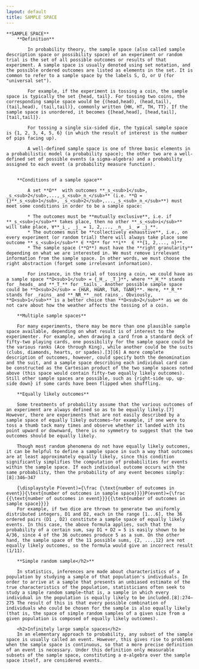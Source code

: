 ```yaml
---
layout: default
title: SAMPLE SPACE
---
```


	**SAMPLE SPACE**
		**Definition**
		
			In probability theory, the sample space (also called sample description space or possibility space) of an experiment or random trial is the set of all possible outcomes or results of that experiment. A sample space is usually denoted using set notation, and the possible ordered outcomes are listed as elements in the set. It is common to refer to a sample space by the labels S, Ω, or U (for "universal set").
	
			For example, if the experiment is tossing a coin, the sample space is typically the set {head, tail}. For tossing two coins, the corresponding sample space would be {(head,head), (head,tail), (tail,head), (tail,tail)}, commonly written {HH, HT, TH, TT}. If the sample space is unordered, it becomes {[head,head], [head,tail], [tail,tail]}.
	
			For tossing a single six-sided die, the typical sample space is {1, 2, 3, 4, 5, 6} (in which the result of interest is the number of pips facing up).
	
			A well-defined sample space is one of three basic elements in a probabilistic model (a probability space); the other two are a well-defined set of possible events (a sigma-algebra) and a probability assigned to each event (a probability measure function).
	
		
		**Conditions of a sample space**
		
			A set **Ω**  with outcomes **_s_<sub>1</sub>, _s_<sub>2</sub>,...,_s_<sub>_n_</sub>** (i.e. **Ω = {}**_s_<sub>1</sub>, _s_<sub>2</sub>,...,_s_<sub>_n_</sub>**) must meet some conditions in order to be a sample space:
	
			* The outcomes must be **mutually exclusive**, i.e. if **_s_<sub>j</sub>** takes place, then no other **_s_<sub>i</sub>** will take place, ∀**_i_, _j_ = 1, 2,..., _n_ _i_ ≠ _j_**.
			* The outcomes must be **collectively exhaustive**, i.e., on every experiment (or random trial) there will always take place some outcome **_s_<sub>i</sub>** ∈ **Ω** for **i**  ∈ **{1, 2,..., n}**.
			* The sample space (**Ω**) must have the **right granularity** depending on what we are interested in. We must remove irrelevant information from the sample space. In other words, we must choose the right abstraction (forget some irrelevant information).
	
			For instance, in the trial of tossing a coin, we could have as a sample space **Ω<sub>1</sub> = {_H_, _T_}**, where **_H_** stands for _heads_ and **_T_** for _tails_. Another possible sample space could be **Ω<sub>2</sub> = {H&R, H&NR, T&R, T&NR}**. Here, **_R_** stands for _rains_ and **_NR_** _not rains_. Obviously, **Ω<sub>1</sub>** is a better choice than **Ω<sub>2</sub>** as we do not care about how the weather affects the tossing of a coin.

		**Multiple sample spaces**
		
		For many experiments, there may be more than one plausible sample space available, depending on what result is of interest to the experimenter. For example, when drawing a card from a standard deck of fifty-two playing cards, one possibility for the sample space could be the various ranks (Ace through King), while another could be the suits (clubs, diamonds, hearts, or spades).[3][6] A more complete description of outcomes, however, could specify both the denomination and the suit, and a sample space describing each individual card can be constructed as the Cartesian product of the two sample spaces noted above (this space would contain fifty-two equally likely outcomes). Still other sample spaces are possible, such as {right-side up, up-side down} if some cards have been flipped when shuffling.
	
		**Equally likely outcomes**
	
		Some treatments of probability assume that the various outcomes of an experiment are always defined so as to be equally likely.[7] However, there are experiments that are not easily described by a sample space of equally likely outcomes—for example, if one were to toss a thumb tack many times and observe whether it landed with its point upward or downward, there is no symmetry to suggest that the two outcomes should be equally likely.

		Though most random phenomena do not have equally likely outcomes, it can be helpful to define a sample space in such a way that outcomes are at least approximately equally likely, since this condition significantly simplifies the computation of probabilities for events within the sample space. If each individual outcome occurs with the same probability, then the probability of any event becomes simply:[8]:346–347

		{\displaystyle P(event)={\frac {\text{number of outcomes in event}}{\text{number of outcomes in sample space}}}}P(event)={\frac  {{\text{number of outcomes in event}}}{{\text{number of outcomes in sample space}}}}
		For example, if two dice are thrown to generate two uniformly distributed integers, D1 and D2, each in the range [1...6], the 36 ordered pairs (D1 , D2) constitute a sample space of equally likely events. In this case, the above formula applies, such that the probability of a certain sum, say D1 + D2 = 5 is easily shown to be 4/36, since 4 of the 36 outcomes produce 5 as a sum. On the other hand, the sample space of the 11 possible sums, {2, ...,12} are not equally likely outcomes, so the formula would give an incorrect result (1/11).
		
		**Simple random sample</h2>**
		
		In statistics, inferences are made about characteristics of a population by studying a sample of that population's individuals. In order to arrive at a sample that presents an unbiased estimate of the true characteristics of the population, statisticians often seek to study a simple random sample—that is, a sample in which every individual in the population is equally likely to be included.[8]:274–275 The result of this is that every possible combination of individuals who could be chosen for the sample is also equally likely (that is, the space of simple random samples of a given size from a given population is composed of equally likely outcomes).

		<h2>Infinitely large sample spaces</h2>
		In an elementary approach to probability, any subset of the sample space is usually called an event. However, this gives rise to problems when the sample space is continuous, so that a more precise definition of an event is necessary. Under this definition only measurable subsets of the sample space, constituting a σ-algebra over the sample space itself, are considered events.

